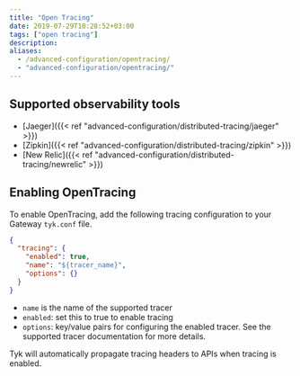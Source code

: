 ```yaml
---
title: "Open Tracing"
date: 2019-07-29T10:28:52+03:00
tags: ["open tracing"]
description:
aliases: 
  - /advanced-configuration/opentracing/
  - "advanced-configuration/opentracing/"
---
```


## Supported observability tools
- [Jaeger]({{< ref "advanced-configuration/distributed-tracing/jaeger" >}})
- [Zipkin]({{< ref "advanced-configuration/distributed-tracing/zipkin" >}})
- [New Relic]({{< ref "advanced-configuration/distributed-tracing/newrelic" >}})

## Enabling OpenTracing
To enable OpenTracing, add the following tracing configuration to your Gateway `tyk.conf` file.

```.json
{
  "tracing": {
    "enabled": true,
    "name": "${tracer_name}",
    "options": {}
  }
}
```

- `name` is the name of the supported tracer
- `enabled`: set this to true to enable tracing
- `options`: key/value pairs for configuring the enabled tracer. See the
 supported tracer documentation for more details.

Tyk will automatically propagate tracing headers to APIs  when tracing is enabled.
